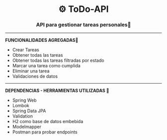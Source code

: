<div align="center">
  <h1>⚙️ ToDo-API</h1>
  <h3>API para gestionar tareas personales📓</h3>
</div>

<hr>

<div>
  <b>FUNCIONALIDADES AGREGADAS🧠</b>
  <ul>
    <li>Crear Tareas</li>
    <li>Obtener todas las tareas</li>
    <li>Obtener todas las tareas filtradas por estado</li>
    <li>Marcar una tarea como cumplida</li>
    <li>Eliminar una tarea</li>
    <li>Validaciones de datos</li>
  </ul>
</div>

<hr>

<div>
  <b>DEPENDENCIAS - HERRAMIENTAS UTILIZADAS 🧰</b>
  <ul>
    <li>Spring Web</li>
    <li>Lombok</li>
    <li>Spring Data JPA</li>
    <li>Validation</li>
    <li>H2 como base de datos embebida</li>
    <li>Modelmapper</li>
    <li>Postman para probar endpoints</li>
  </ul>
</div>
